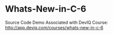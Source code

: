 # Whats-New-in-C-6
Source Code Demo Associated with DevIQ Course: http://app.deviq.com/courses/whats-new-in-c-6
